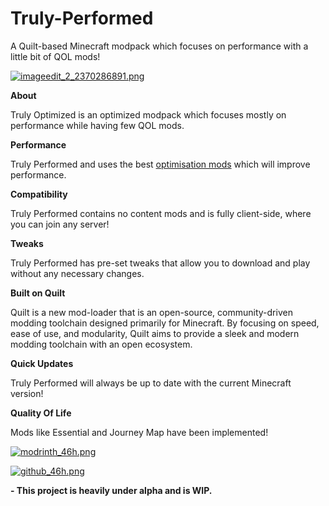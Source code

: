 # Truly-Performed
A Quilt-based Minecraft modpack which focuses on performance with a little bit of QOL mods!

[![imageedit_2_2370286891.png](https://cdn.jsdelivr.net/gh/Owl81001/Truly-Optimized-Quilt-@main/imageedit_2_2370286891.png)](https://quiltmc.org/en/)

**About**

Truly Optimized is an optimized modpack which focuses mostly on performance while having few QOL mods.

**Performance**

Truly Performed and uses the best [optimisation mods](https://github.com/TheUsefulLists/UsefulMods) which will improve performance.

**Compatibility**

Truly Performed contains no content mods and is fully client-side, where you can join any server!

**Tweaks**

Truly Performed has pre-set tweaks that allow you to download and play without any necessary changes.

**Built on Quilt**

Quilt is a new mod-loader that is an open-source, community-driven modding toolchain designed primarily for Minecraft. By focusing on speed, ease of use, and modularity, Quilt aims to provide a sleek and modern modding toolchain with an open ecosystem.

**Quick Updates**

Truly Performed will always be up to date with the current Minecraft version!

**Quality Of Life**

Mods like Essential and Journey Map have been implemented!

[![modrinth_46h.png](https://cdn.jsdelivr.net/npm/@intergrav/devins-badges@3.1.0/assets/compact/available/modrinth_46h.png)](https://modrinth.com/modpack/trulyoptimized/)


[![github_46h.png](https://cdn.jsdelivr.net/npm/@intergrav/devins-badges@3.1.0/assets/compact/available/github_46h.png)](https://github.com/Owl81001/Truly-Optimized)

**- This project is heavily under alpha and is WIP.**
